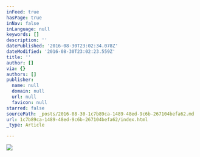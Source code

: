 ```yaml
---
inFeed: true
hasPage: true
inNav: false
inLanguage: null
keywords: []
description: ''
datePublished: '2016-08-30T23:02:34.078Z'
dateModified: '2016-08-30T23:02:23.559Z'
title: ''
author: []
via: {}
authors: []
publisher:
  name: null
  domain: null
  url: null
  favicon: null
starred: false
sourcePath: _posts/2016-08-30-1c7b89ca-1489-48ed-9c6b-267104befa62.md
url: 1c7b89ca-1489-48ed-9c6b-267104befa62/index.html
_type: Article

---
```

![](https://the-grid-user-content.s3-us-west-2.amazonaws.com/fffaf950-a5f2-46a0-ad3a-224a0194d96e.jpg)